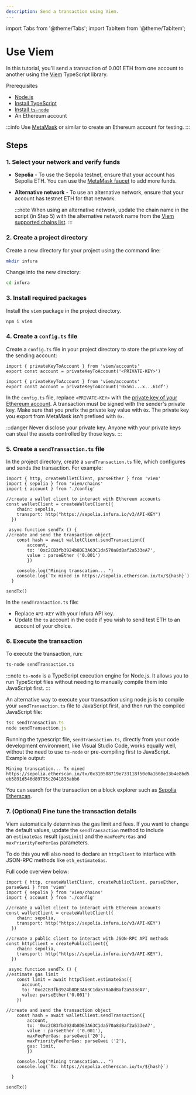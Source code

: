 ```yaml
---
description: Send a transaction using Viem.
---
```


import Tabs from '@theme/Tabs';
import TabItem from '@theme/TabItem';

# Use Viem

In this tutorial, you'll send a transaction of 0.001 ETH from one account to another using the [Viem](https://viem.sh/)
TypeScript library.

Prerequisites

- [Node.js](https://nodejs.org/en/download/)
- [Install TypeScript](https://www.typescriptlang.org/download/)
- [Install `ts-node`](https://www.npmjs.com/package/ts-node)
- An Ethereum account

:::info
Use [MetaMask](https://metamask.io/) or similar to create an Ethereum account for testing.
:::

## Steps

### 1. Select your network and verify funds

- **Sepolia** -  To use the Sepolia testnet, ensure that your account has Sepolia ETH.
    You can use the [MetaMask faucet](/developer-tools/faucet) to add more funds.
- **Alternative network** - To use an alternative network, ensure that your account has testnet ETH
    for that network.

    :::note
    When using an alternative network, update the chain name in the script (in Step 5) with the
    alternative network name from the [Viem supported chains list](https://github.com/wevm/viem/blob/main/src/chains/index.ts).
    :::

### 2. Create a project directory

Create a new directory for your project using the command line:

```bash
mkdir infura
```

Change into the new directory:

```bash
cd infura
```

### 3. Install required packages

Install the `viem` package in the project directory.

```bash
npm i viem
```

### 4. Create a `config.ts` file

Create a `config.ts` file in your project directory to store the private key of the sending account:

<Tabs>
  <TabItem value="Syntax" label="Syntax" default>

```tsx title="config.ts"
import { privateKeyToAccount } from 'viem/accounts'
export const account = privateKeyToAccount('<PRIVATE-KEY>')
```
  </TabItem>
  <TabItem value="Example" label="Example" default>

```tsx title="config.ts"
import { privateKeyToAccount } from 'viem/accounts'
export const account = privateKeyToAccount('0x561...x...61df')
```

  </TabItem>
</Tabs>

In the `config.ts` file, replace `<PRIVATE-KEY>` with the [private key of your Ethereum account](https://support.metamask.io/configure/accounts/how-to-export-an-accounts-private-key/).
A transaction must be signed with the sender's private key. Make sure that you prefix the private key
value with `0x`. The private key you export from MetaMask isn't prefixed with `0x`.

:::danger
Never disclose your private key. Anyone with your private keys can steal the assets controlled by those keys.
:::

### 5. Create a `sendTransaction.ts` file

In the project directory, create a `sendTransaction.ts` file, which configures and sends the transaction. For example:

```tsx
import { http, createWalletClient, parseEther } from 'viem'
import { sepolia } from 'viem/chains'
import { account } from './config'

//create a wallet client to interact with Ethereum accounts
const walletClient = createWalletClient({
    chain: sepolia,
    transport: http("https://sepolia.infura.io/v3/API-KEY")
  })

 async function sendTx () {
//create and send the transaction object
    const hash = await walletClient.sendTransaction({
        account,
        to: '0xc2CB3fb3924b8DE3A63C1da570a8dBaf2a533eA7',
        value : parseEther ('0.001')
        })

    console.log("Mining transcation... ")
    console.log(`Tx mined in https://sepolia.etherscan.io/tx/${hash}`)
  }

sendTx()
```

In the `sendTransaction.ts` file:

- Replace `API-KEY` with your Infura API key.
- Update the `to` account in the code if you wish to send test ETH to an account of your choice.

### 6. Execute the transaction

To execute the transaction, run:

```bash
ts-node sendTransaction.ts
```

:::note
`ts-node` is a TypeScript execution engine for Node.js. It allows you to run TypeScript files without
needing to manually compile them into JavaScript first.
:::

An alternative way to execute your transaction using node.js is to compile your `sendTransaction.ts`  file to JavaScript
first, and then run the compiled JavaScript file:

```jsx
tsc sendTransaction.ts
node sendTransaction.js
```

Running the typescript file, `sendTransaction.ts`, directly from your code development environment, like
Visual Studio Code, works equally well, without the need to use `ts-node` or pre-compiling first to JavaScript.
Example output:

`Mining transcation...
Tx mined https://sepolia.etherscan.io/tx/0x310588719e733118f50c0a1608e13b4e8bd5eb5891d546d89795c2041833abb6`

You can search for the transaction on a block explorer such as [Sepolia Etherscan](https://sepolia.etherscan.io/).

### 7. (Optional) Fine tune the transaction details

Viem automatically determines the gas limit and fees. If you want to change the default values, update
the `sendTransaction` method to include an `estimateGas` result (`gasLimit`) and the `maxFeePerGas` and
`maxPriorityFeePerGas` parameters.

To do this you will also need to declare an `httpClient` to interface with JSON-RPC methods like `eth_estimateGas`.

Full code overview below:

```tsx
import { http, createWalletClient, createPublicClient, parseEther, parseGwei } from 'viem'
import { sepolia } from 'viem/chains'
import { account } from './config'

//create a wallet client to interact with Ethereum accounts
const walletClient = createWalletClient({
    chain: sepolia,
    transport: http("https://sepolia.infura.io/v3/API-KEY")
  })

//create a public client to interact with JSON-RPC API methods
const httpClient = createPublicClient({
    chain: sepolia,
    transport: http("https://sepolia.infura.io/v3/API-KEY"),
  })

 async function sendTx () {
//estimate gas limit
    const limit = await httpClient.estimateGas({
      account,
      to: '0xc2CB3fb3924b8DE3A63C1da570a8dBaf2a533eA7',
      value: parseEther('0.001')
    })

//create and send the transaction object
    const hash = await walletClient.sendTransaction({
        account,
        to: '0xc2CB3fb3924b8DE3A63C1da570a8dBaf2a533eA7',
        value : parseEther ('0.001'),
        maxFeePerGas: parseGwei('20'),
        maxPriorityFeePerGas: parseGwei ('2'),
        gas: limit,
        })

    console.log("Mining transcation... ")
    console.log(`Tx: https://sepolia.etherscan.io/tx/${hash}`)

  }

sendTx()

```